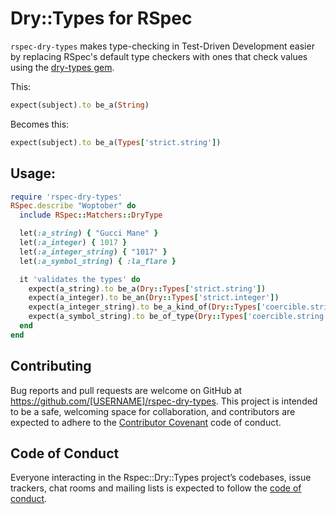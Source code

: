 # Dry::Types for RSpec

`rspec-dry-types` makes type-checking in Test-Driven Development easier by replacing RSpec's default type checkers with ones that check values using the [dry-types gem](http://dry-rb.org/gems/dry-types/). 
 
 This:
 
 ```ruby
expect(subject).to be_a(String)
```

Becomes this:

```ruby
expect(subject).to be_a(Types['strict.string'])
```
 
## Usage:


```ruby
require 'rspec-dry-types'
RSpec.describe "Woptober" do
  include RSpec::Matchers::DryType

  let(:a_string) { "Gucci Mane" }
  let(:a_integer) { 1017 }
  let(:a_integer_string) { "1017" }
  let(:a_symbol_string) { :la_flare }

  it 'validates the types' do
    expect(a_string).to be_a(Dry::Types['strict.string'])
    expect(a_integer).to be_an(Dry::Types['strict.integer'])
    expect(a_integer_string).to be_a_kind_of(Dry::Types['coercible.string'])
    expect(a_symbol_string).to be_of_type(Dry::Types['coercible.string'])
  end
end
```

## Contributing

Bug reports and pull requests are welcome on GitHub at https://github.com/[USERNAME]/rspec-dry-types. This project is intended to be a safe, welcoming space for collaboration, and contributors are expected to adhere to the [Contributor Covenant](http://contributor-covenant.org) code of conduct.

## Code of Conduct

Everyone interacting in the Rspec::Dry::Types project’s codebases, issue trackers, chat rooms and mailing lists is expected to follow the [code of conduct](https://github.com/[USERNAME]/rspec-dry-types/blob/master/CODE_OF_CONDUCT.md).
